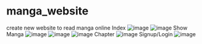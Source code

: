 # manga_website
create new website to read manga online
Index
![image](https://user-images.githubusercontent.com/60055231/126773115-62ea1ebf-fff0-4bb6-838a-2d89d5de46e7.png)
![image](https://user-images.githubusercontent.com/60055231/126773144-d177774e-ea5f-408b-a2ae-dda29be97c4f.png)
Show Manga
![image](https://user-images.githubusercontent.com/60055231/126773257-ab7de00c-1238-40c2-bcc0-a27a308cb39e.png)
![image](https://user-images.githubusercontent.com/60055231/126773294-0a72dcb1-3d38-4d6b-9703-da774ddb976c.png)
![image](https://user-images.githubusercontent.com/60055231/126773328-53339dff-da04-4306-954f-860633c76563.png)
Chapter
![image](https://user-images.githubusercontent.com/60055231/126773401-e6a48eca-2261-4baa-adb7-dbff7710e9c2.png)
Signup/Login
![image](https://user-images.githubusercontent.com/60055231/126773450-25aa22d6-d077-497a-97c2-b03f9301346c.png)

